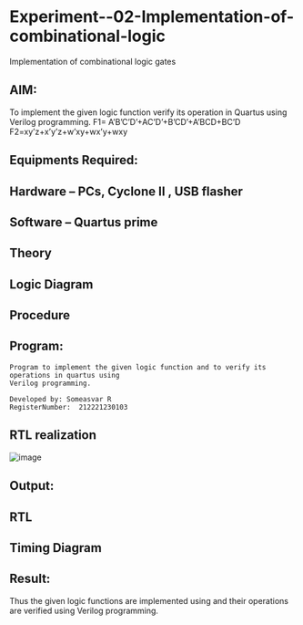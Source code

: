 # Experiment--02-Implementation-of-combinational-logic
Implementation of combinational logic gates
 
## AIM:
To implement the given logic function verify its operation in Quartus using Verilog programming.
 F1= A’B’C’D’+AC’D’+B’CD’+A’BCD+BC’D
F2=xy’z+x’y’z+w’xy+wx’y+wxy
 
 
 
## Equipments Required:
## Hardware – PCs, Cyclone II , USB flasher
## Software – Quartus prime


## Theory
 

## Logic Diagram
## Procedure
## Program:
```
Program to implement the given logic function and to verify its operations in quartus using
Verilog programming.

Developed by: Someasvar R
RegisterNumber:  212221230103
```
## RTL realization
![image](https://github.com/SOMEASVAR/Experiment--02-Implementation-of-combinational-logic-/assets/93434149/d395b283-1d45-4a3c-8a9a-cf8cbda4b891)


## Output:
## RTL
## Timing Diagram
## Result:
Thus the given logic functions are implemented using  and their operations are verified using Verilog programming.
